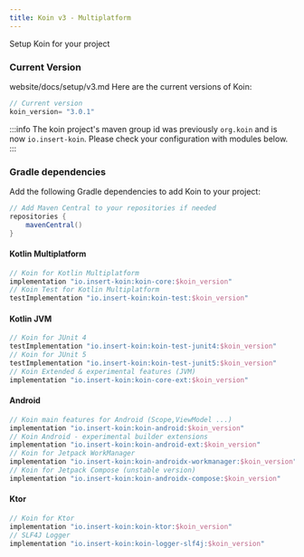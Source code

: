 ```yaml
---
title: Koin v3 - Multiplatform
---
```


 Setup Koin for your project 

### Current Version
website/docs/setup/v3.md
Here are the current versions of Koin:

```groovy
// Current version
koin_version= "3.0.1"
```

:::info
 The koin project's maven group id was previously `org.koin` and is now `io.insert-koin`. Please check your configuration with modules below.
:::

### Gradle dependencies

Add the following Gradle dependencies to add Koin to your project:

```groovy
// Add Maven Central to your repositories if needed
repositories {
    mavenCentral()
}
```

#### **Kotlin Multiplatform**

```groovy
// Koin for Kotlin Multiplatform
implementation "io.insert-koin:koin-core:$koin_version"
// Koin Test for Kotlin Multiplatform
testImplementation "io.insert-koin:koin-test:$koin_version"
```

#### **Kotlin JVM**

```groovy
// Koin for JUnit 4
testImplementation "io.insert-koin:koin-test-junit4:$koin_version"
// Koin for JUnit 5
testImplementation "io.insert-koin:koin-test-junit5:$koin_version"
// Koin Extended & experimental features (JVM)
implementation "io.insert-koin:koin-core-ext:$koin_version"
```

#### **Android**

```groovy
// Koin main features for Android (Scope,ViewModel ...)
implementation "io.insert-koin:koin-android:$koin_version"
// Koin Android - experimental builder extensions
implementation "io.insert-koin:koin-android-ext:$koin_version"
// Koin for Jetpack WorkManager
implementation "io.insert-koin:koin-androidx-workmanager:$koin_version"
// Koin for Jetpack Compose (unstable version)
implementation "io.insert-koin:koin-androidx-compose:$koin_version"
```


#### **Ktor**

```groovy
// Koin for Ktor 
implementation "io.insert-koin:koin-ktor:$koin_version"
// SLF4J Logger
implementation "io.insert-koin:koin-logger-slf4j:$koin_version"
```
